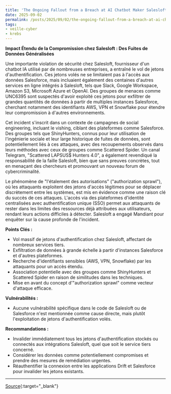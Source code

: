 ```yaml
---
title: 'The Ongoing Fallout from a Breach at AI Chatbot Maker Salesloft'
date: 2025-09-02
permalink: /posts/2025/09/02/the-ongoing-fallout-from-a-breach-at-ai-chatbot-maker-salesloft/
tags:
- veille-cyber
- krebs
---
```

**Impact Étendu de la Compromission chez Salesloft : Des Fuites de Données Généralisées**

Une importante violation de sécurité chez Salesloft, fournisseur d'un chatbot IA utilisé par de nombreuses entreprises, a entraîné le vol de jetons d'authentification. Ces jetons volés ne se limitaient pas à l'accès aux données Salesforce, mais incluaient également des centaines d'autres services en ligne intégrés à Salesloft, tels que Slack, Google Workspace, Amazon S3, Microsoft Azure et OpenAI. Des groupes de menaces comme UNC6395 sont suspectés d'avoir exploité ces jetons pour exfiltrer de grandes quantités de données à partir de multiples instances Salesforce, cherchant notamment des identifiants AWS, VPN et Snowflake pour étendre leur compromission à d'autres environnements.

Cet incident s'inscrit dans un contexte de campagnes de social engineering, incluant le vishing, ciblant des plateformes comme Salesforce. Des groupes tels que ShinyHunters, connus pour leur utilisation de l'ingénierie sociale et leur large historique de fuites de données, sont potentiellement liés à ces attaques, avec des recoupements observés dans leurs méthodes avec ceux de groupes comme Scattered Spider. Un canal Telegram, "Scattered LAPSUS$ Hunters 4.0", a également revendiqué la responsabilité de la faille Salesloft, bien que sans preuves concrètes, tout en menaçant des chercheurs et promouvant un nouveau forum de cybercriminalité.

Le phénomène de "l'étalement des autorisations" ("authorization sprawl"), où les attaquants exploitent des jetons d'accès légitimes pour se déplacer discrètement entre les systèmes, est mis en évidence comme une raison clé du succès de ces attaques. L'accès via des plateformes d'identité centralisées avec authentification unique (SSO) permet aux attaquants de rester dans les limites des ressources déjà attribuées aux utilisateurs, rendant leurs actions difficiles à détecter. Salesloft a engagé Mandiant pour enquêter sur la cause profonde de l'incident.

**Points Clés :**

*   Vol massif de jetons d'authentification chez Salesloft, affectant de nombreux services tiers.
*   Exfiltration de données à grande échelle à partir d'instances Salesforce et d'autres plateformes.
*   Recherche d'identifiants sensibles (AWS, VPN, Snowflake) par les attaquants pour un accès étendu.
*   Association potentielle avec des groupes comme ShinyHunters et Scattered Spider en raison de similitudes dans les techniques.
*   Mise en avant du concept d'"authorization sprawl" comme vecteur d'attaque efficace.

**Vulnérabilités :**

*   Aucune vulnérabilité spécifique dans le code de Salesloft ou de Salesforce n'est mentionnée comme cause directe, mais plutôt l'exploitation de jetons d'authentification volés.

**Recommandations :**

*   Invalider immédiatement tous les jetons d'authentification stockés ou connectés aux intégrations Salesloft, quel que soit le service tiers concerné.
*   Considérer les données comme potentiellement compromises et prendre des mesures de remédiation urgentes.
*   Réauthentifier la connexion entre les applications Drift et Salesforce pour invalider les jetons existants.

---
[Source](https://krebsonsecurity.com/2025/09/the-ongoing-fallout-from-a-breach-at-ai-chatbot-maker-salesloft/){:target="_blank"}
